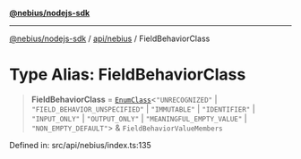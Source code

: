 [**@nebius/nodejs-sdk**](../../../README.md)

***

[@nebius/nodejs-sdk](../../../README.md) / [api/nebius](../README.md) / FieldBehaviorClass

# Type Alias: FieldBehaviorClass

> **FieldBehaviorClass** = [`EnumClass`](../../../runtime/protos/enum/type-aliases/EnumClass.md)\<`"UNRECOGNIZED"` \| `"FIELD_BEHAVIOR_UNSPECIFIED"` \| `"IMMUTABLE"` \| `"IDENTIFIER"` \| `"INPUT_ONLY"` \| `"OUTPUT_ONLY"` \| `"MEANINGFUL_EMPTY_VALUE"` \| `"NON_EMPTY_DEFAULT"`\> & `FieldBehaviorValueMembers`

Defined in: src/api/nebius/index.ts:135
